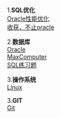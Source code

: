 1.**SQL优化**  
[Oracle性能优化](https://gitee.com/lupeiyi/notes/blob/master/database_optimization/Oracle/Oracle_Performance_Optimization.md)   
[收获，不止oracle](https://gitee.com/lupeiyi/notes/blob/master/database_optimization/Oracle/Harvest,%20not%20just%20Oracle.md)

2.**数据库**  
[Oracle](https://gitee.com/lupeiyi/notes/blob/master/database/oracle.md)  
[MaxComputer](https://gitee.com/lupeiyi/notes/blob/master/database/MaxComputer.md)   
[SQL练习题](https://gitee.com/lupeiyi/notes/blob/master/database/SQLEXER/SQLEXER.md)


3.**操作系统**  
[Linux](https://gitee.com/lupeiyi/notes/blob/master/Linux/Linux.md)

3.**GIT**  
[Git](https://gitee.com/lupeiyi/notes/blob/master/git/git.md)